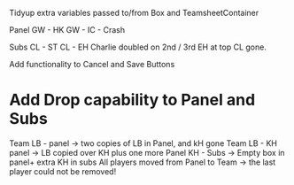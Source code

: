 Tidyup extra variables passed to/from Box and TeamsheetContainer

Panel
GW - HK
GW - IC - Crash

Subs
CL - ST
CL - EH Charlie doubled on 2nd / 3rd EH at top CL gone.

Add functionality to Cancel and Save Buttons

Add Drop capability to Panel and Subs
==================

Team LB - panel -> two copies of LB in Panel, and kH gone
Team LB - KH panel -> LB copied over KH plus one more
Panel KH - Subs -> Empty box in panel+ extra KH in subs
All players moved from Panel to Team -> the last player could not be removed!


